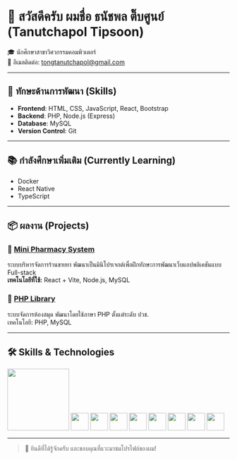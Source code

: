 # 👋 สวัสดีครับ ผมชื่อ **ธนัชพล ติ๊บศูนย์** (Tanutchapol Tipsoon)

🎓 นักศึกษาสาขาวิศวกรรมคอมพิวเตอร์  
📧 อีเมลติดต่อ: [tongtanutchapol@gmail.com](mailto:tongtanutchapol@gmail.com)

---

## 🚀 ทักษะด้านการพัฒนา (Skills)

- **Frontend**: HTML, CSS, JavaScript, React, Bootstrap  
- **Backend**: PHP, Node.js (Express)  
- **Database**: MySQL  
- **Version Control**: Git

---

## 📚 กำลังศึกษาเพิ่มเติม (Currently Learning)

- Docker  
- React Native  
- TypeScript

---

## 📦 ผลงาน (Projects)

### 🏥 [Mini Pharmacy System](https://github.com/AmTong1/MiniPharmacy)  
ระบบบริหารจัดการร้านขายยา พัฒนาเป็นมินิโปรเจกต์เพื่อฝึกทักษะการพัฒนาเว็บแอปพลิเคชันแบบ Full-stack  
**เทคโนโลยีที่ใช้:** React + Vite, Node.js, MySQL

### 📖 [PHP Library](https://github.com/AmTong1/library-php/tree/main/ppp)  
ระบบจัดการห้องสมุด พัฒนาโดยใช้ภาษา PHP ตั้งแต่ระดับ ปวช.  
เทคโนโลยี: PHP, MySQL

---

## 🛠️ Skills & Technologies

<p align="left">
  <img src="https://img.shields.io/badge/-HTML5-orange?style=flat&logo=html5" height="140" />
  <img src="https://img.shields.io/badge/-CSS3-blue?style=flat&logo=css3" height="40" />
  <img src="https://img.shields.io/badge/-JavaScript-yellow?style=flat&logo=javascript" height="40" />
  <img src="https://img.shields.io/badge/-PHP-777BB4?style=flat&logo=php" height="40" />
  <img src="https://img.shields.io/badge/-Node.js-green?style=flat&logo=node.js" height="40" />
  <img src="https://img.shields.io/badge/-React-blue?style=flat&logo=react" height="40" />
  <img src="https://img.shields.io/badge/-Bootstrap-563D7C?style=flat&logo=bootstrap" height="40" />
  <img src="https://img.shields.io/badge/-MySQL-lightblue?style=flat&logo=mysql" height="40" />
  <img src="https://img.shields.io/badge/-Git-F05032?style=flat&logo=git" height="40" />
</p>


---

> 🙌 ยินดีที่ได้รู้จักครับ และขอบคุณที่แวะมาชมโปรไฟล์ของผม!
